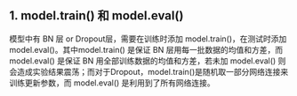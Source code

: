 ## 1. model.train() 和 model.eval()

模型中有 BN 层 or Dropout层，需要在训练时添加 model.train()，在测试时添加 model.eval()。其中model.train() 是保证 BN 层用每一批数据的均值和方差，而 model.eval() 是保证 BN 用全部训练数据的均值和方差，若未加 model.eval() 则会造成实验结果震荡；而对于Dropout，model.train()是随机取一部分网络连接来训练更新参数，而 model.eval() 是利用到了所有网络连接。
